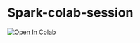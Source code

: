 # Spark-colab-session


<a target="_blank" href="https://colab.research.google.com/github/SPARKBRO/colab-session-string/blob/main/pyro_sess.ipynb">
  <img src="https://colab.research.google.com/assets/colab-badge.svg" alt="Open In Colab"/>
</a>

